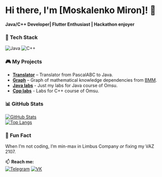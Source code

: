 # Hi there, I'm [Moskalenko Miron]! 👋  

**Java/C++ Developer| Flutter Enthusiast | Hackathon enjoyer**  

### 🔧 **Tech Stack**  
![Java](https://img.shields.io/badge/Java-ED8B00?logo=openjdk&logoColor=white)
![C++](https://img.shields.io/badge/C++-00599C?logo=c%2B%2B&logoColor=white)


### 🎮 **My Projects**  
- **[Translator](https://github.com/shreddedInk/Translator)** – Translator from PascalABC to Java.
- **[Graph](https://gitlab.com/buchvan/dependency_graph)** – Graph of mathematical knowledge dependencies from [BMM](https://great-math.ru/project/44).  
- **[Java labs](https://github.com/shreddedInk/JavaLabs)** - Just my labs for Java course of Omsu.
- **[Cpp labs](https://github.com/shreddedInk/cppLabsSecondCourse)** - Labs for C++ course of Omsu.

### 📊 **GitHub Stats**  
[![GitHub Stats](https://github-readme-stats.vercel.app/api?username=YOUR_USERNAME&show_icons=true&theme=dark)](https://github.com/shreddedInk)  
[![Top Langs](https://github-readme-stats.vercel.app/api/top-langs/?username=YOUR_USERNAME&layout=compact&theme=vision-friendly-dark)](https://github.com/shreddedInk)  

### 🌟 **Fun Fact**  
When I’m not coding, I’m min-max in Limbus Company *or* fixing my VAZ 2107.  

📫 **Reach me:**  
[![Telegram](https://img.shields.io/badge/-Telegram-26A5E4?logo=telegram)](https://t.me/shredded_Ink)
[![VK](https://img.shields.io/badge/-VK-0077FF?logo=vk&logoColor=white)](https://vk.com/shredded_ink) 
